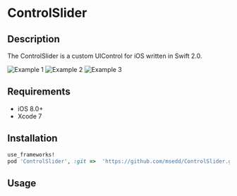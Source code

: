 # ControlSlider


## Description
The ControlSlider is a custom UIControl for iOS written in Swift 2.0.


![Example 1](https://raw.githubusercontent.com/msedd/ControlSlider/master/screens/screen0_s.png)
![Example 2](https://raw.githubusercontent.com/msedd/ControlSlider/master/screens/screen1_s.png)
![Example 3](https://raw.githubusercontent.com/msedd/ControlSlider/master/screens/screen2_s.png)

## Requirements
- iOS 8.0+
- Xcode 7

## Installation


```ruby
use_frameworks!
pod 'ControlSlider', :git =>  'https://github.com/msedd/ControlSlider.git'
```


## Usage
